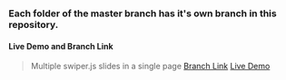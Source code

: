 ### Each folder of the master branch has it's own branch in this repository. 

#### Live Demo and Branch Link

> Multiple swiper.js slides in a single page
[Branch Link](www.facebook.com)
[Live Demo](www.facebook.com)


